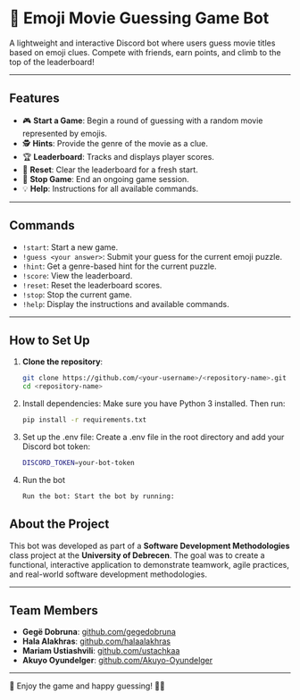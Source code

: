 # 🎥 Emoji Movie Guessing Game Bot

A lightweight and interactive Discord bot where users guess movie titles based on emoji clues. Compete with friends, earn points, and climb to the top of the leaderboard!

---

## **Features**
- 🎮 **Start a Game**: Begin a round of guessing with a random movie represented by emojis.
- 🕵️ **Hints**: Provide the genre of the movie as a clue.
- 🏆 **Leaderboard**: Tracks and displays player scores.
- 🔄 **Reset**: Clear the leaderboard for a fresh start.
- 🛑 **Stop Game**: End an ongoing game session.
- 💡 **Help**: Instructions for all available commands.

---

## **Commands**
- `!start`: Start a new game.
- `!guess <your answer>`: Submit your guess for the current emoji puzzle.
- `!hint`: Get a genre-based hint for the current puzzle.
- `!score`: View the leaderboard.
- `!reset`: Reset the leaderboard scores.
- `!stop`: Stop the current game.
- `!help`: Display the instructions and available commands.

---

## **How to Set Up**
1. **Clone the repository**:
   ```bash
   git clone https://github.com/<your-username>/<repository-name>.git
   cd <repository-name>
2. Install dependencies: Make sure you have Python 3 installed. Then run:
   ```bash
   pip install -r requirements.txt
3. Set up the .env file: Create a .env file in the root directory and add your Discord bot token:
   ```bash
   DISCORD_TOKEN=your-bot-token
4. Run the bot
   ```bash
   Run the bot: Start the bot by running:
   
## **About the Project**
This bot was developed as part of a **Software Development Methodologies** class project at the **University of Debrecen**. The goal was to create a functional, interactive application to demonstrate teamwork, agile practices, and real-world software development methodologies.

---

## **Team Members**
- **Gegë Dobruna**: [github.com/gegedobruna](https://github.com/gegedobruna)
- **Hala Alakhras**: [github.com/halaalakhras](https://github.com/halaalakhras)
- **Mariam Ustiashvili**: [github.com/ustachkaa](https://github.com/ustachkaa)
- **Akuyo Oyundelger**: [github.com/Akuyo-Oyundelger](https://github.com/Akuyo-Oyundelger)

---


🎉 Enjoy the game and happy guessing! 🎥✨
